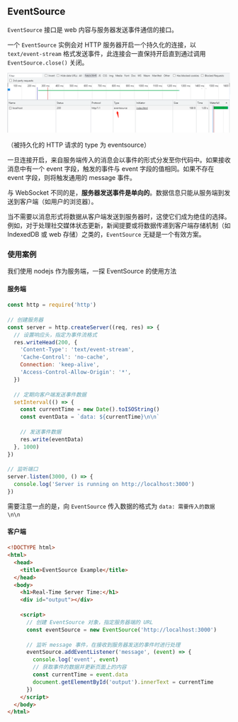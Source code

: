 ## EventSource

`EventSource` 接口是 web 内容与服务器发送事件通信的接口。

一个 `EventSource` 实例会对 HTTP 服务器开启一个持久化的连接，以 `text/event-stream` 格式发送事件，此连接会一直保持开启直到通过调用 `EventSource.close()` 关闭。

![图 1](../images/338827e03ed2adcecae00a1ed999494232a75ea7ffe18d6f62112cfac3a4725e.png)

（被持久化的 HTTP 请求的 type 为 eventsource）

一旦连接开启，来自服务端传入的消息会以事件的形式分发至你代码中。如果接收消息中有一个 event 字段，触发的事件与 event 字段的值相同。如果不存在 event 字段，则将触发通用的 message 事件。

与 WebSocket 不同的是，**服务器发送事件是单向的**。数据信息只能从服务端到发送到客户端（如用户的浏览器）。

当不需要以消息形式将数据从客户端发送到服务器时，这使它们成为绝佳的选择。例如，对于处理社交媒体状态更新，新闻提要或将数据传递到客户端存储机制（如 IndexedDB 或 web 存储）之类的，`EventSource` 无疑是一个有效方案。

### 使用案例

我们使用 nodejs 作为服务端，一探 EventSource 的使用方法

#### 服务端

```js
const http = require('http')

// 创建服务器
const server = http.createServer((req, res) => {
  // 设置响应头，指定为事件流格式
  res.writeHead(200, {
    'Content-Type': 'text/event-stream',
    'Cache-Control': 'no-cache',
    Connection: 'keep-alive',
    'Access-Control-Allow-Origin': '*',
  })

  // 定期向客户端发送事件数据
  setInterval(() => {
    const currentTime = new Date().toISOString()
    const eventData = `data: ${currentTime}\n\n`

    // 发送事件数据
    res.write(eventData)
  }, 1000)
})

// 监听端口
server.listen(3000, () => {
  console.log('Server is running on http://localhost:3000')
})
```

需要注意一点的是，向 `EventSource` 传入数据的格式为 `data: 需要传入的数据 \n\n`

#### 客户端

```html
<!DOCTYPE html>
<html>
  <head>
    <title>EventSource Example</title>
  </head>
  <body>
    <h1>Real-Time Server Time:</h1>
    <div id="output"></div>

    <script>
      // 创建 EventSource 对象，指定服务器端的 URL
      const eventSource = new EventSource('http://localhost:3000')

      // 监听 message 事件，在接收到服务器发送的事件时进行处理
      eventSource.addEventListener('message', (event) => {
        console.log('event', event)
        // 获取事件的数据并更新页面上的内容
        const currentTime = event.data
        document.getElementById('output').innerText = currentTime
      })
    </script>
  </body>
</html>
```
